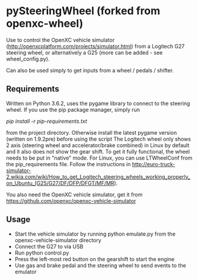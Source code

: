 # pySteeringWheel (forked from openxc-wheel)

Use to control the OpenXC vehicle simulator (http://openxcplatform.com/projects/simulator.html) from a Logitech G27 steering wheel, or alternatively a G25 (more can be added - see wheel_config.py).

Can also be used simply to get inputs from a wheel / pedals / shifter.

## Requirements

Written on Python 3.6.2, uses the pygame library to connect to the steering wheel. If you use the pip package manager, simply run 

*pip install -r pip-requirements.txt*

from the project directory. Otherwise install the latest pygame version (written on 1.9.2pre) before using the script
The Logitech wheel only shows 2 axis (steering wheel and accelerator/brake combined) in Linux by default and it also
does not show the gear shift. To get it fully functional, the wheel needs to be put in "native" mode.
For Linux, you can use LTWheelConf from the pip_requirements file. Follow the instructions in 
http://euro-truck-simulator-2.wikia.com/wiki/How_to_get_Logitech_steering_wheels_working_properly_on_Ubuntu_(G25/G27/DF/DFP/DFGT/MF/MR).


You also need the OpenXC vehicle simulator, get it from https://github.com/openxc/openxc-vehicle-simulator


## Usage

- Start the vehicle simulator by running python emulate.py from the openxc-vehicle-simulator directory
- Connect the G27 to via USB
- Run python control.py
- Press the left-most red button on the gearshift to start the engine
- Use gas and brake pedal and the steering wheel to send events to the emulator

